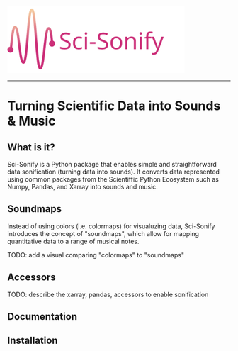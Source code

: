 <img src="docs/source/_static/logo.svg" data-canonical-src="docs/source/_static/logo.svg" width="400"/><br>

-----------------

# Turning Scientific Data into Sounds & Music

## What is it?

Sci-Sonify is a Python package that enables simple and straightforward data sonification (turning data into sounds). It converts data represented using common packages from the Scientiffic Python Ecosystem such as Numpy, Pandas, and Xarray into sounds and music.

## Soundmaps
Instead of using colors (i.e. colormaps) for visualuzing data, Sci-Sonify introduces the concept of "soundmaps", which allow for mapping quantitative data to a range of musical notes. 

TODO: add a visual comparing "colormaps" to "soundmaps"

## Accessors
TODO: describe the xarray, pandas, accessors to enable sonification


## Documentation

## Installation
